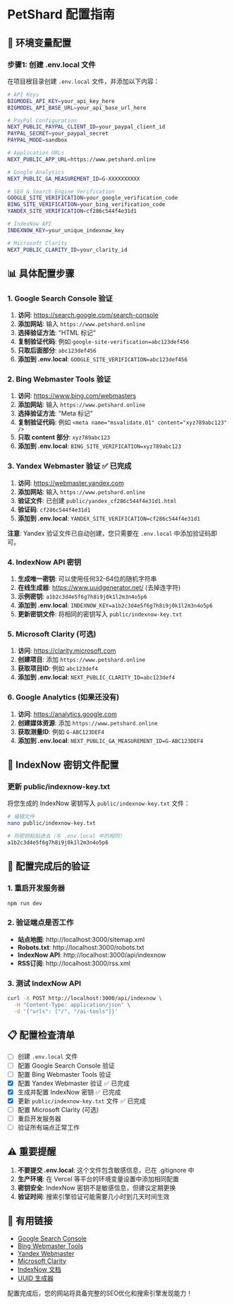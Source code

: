 # PetShard 配置指南

## 🔧 环境变量配置

### 步骤1: 创建 .env.local 文件

在项目根目录创建 `.env.local` 文件，并添加以下内容：

```bash
# API Keys
BIGMODEL_API_KEY=your_api_key_here
BIGMODEL_API_BASE_URL=your_api_base_url_here

# PayPal Configuration
NEXT_PUBLIC_PAYPAL_CLIENT_ID=your_paypal_client_id
PAYPAL_SECRET=your_paypal_secret
PAYPAL_MODE=sandbox

# Application URLs
NEXT_PUBLIC_APP_URL=https://www.petshard.online

# Google Analytics
NEXT_PUBLIC_GA_MEASUREMENT_ID=G-XXXXXXXXXX

# SEO & Search Engine Verification
GOOGLE_SITE_VERIFICATION=your_google_verification_code
BING_SITE_VERIFICATION=your_bing_verification_code
YANDEX_SITE_VERIFICATION=cf286c544f4e31d1

# IndexNow API
INDEXNOW_KEY=your_unique_indexnow_key

# Microsoft Clarity
NEXT_PUBLIC_CLARITY_ID=your_clarity_id
```

## 📊 具体配置步骤

### 1. Google Search Console 验证

1. **访问**: https://search.google.com/search-console
2. **添加网站**: 输入 `https://www.petshard.online`
3. **选择验证方法**: "HTML 标记"
4. **复制验证代码**: 例如 `google-site-verification=abc123def456`
5. **只取后面部分**: `abc123def456`
6. **添加到 .env.local**: `GOOGLE_SITE_VERIFICATION=abc123def456`

### 2. Bing Webmaster Tools 验证

1. **访问**: https://www.bing.com/webmasters
2. **添加网站**: 输入 `https://www.petshard.online`
3. **选择验证方法**: "Meta 标记"
4. **复制验证代码**: 例如 `<meta name="msvalidate.01" content="xyz789abc123" />`
5. **只取 content 部分**: `xyz789abc123`
6. **添加到 .env.local**: `BING_SITE_VERIFICATION=xyz789abc123`

### 3. Yandex Webmaster 验证 ✅ 已完成

1. **访问**: https://webmaster.yandex.com
2. **添加网站**: 输入 `https://www.petshard.online`
3. **验证文件**: 已创建 `public/yandex_cf286c544f4e31d1.html`
4. **验证码**: `cf286c544f4e31d1`
5. **添加到 .env.local**: `YANDEX_SITE_VERIFICATION=cf286c544f4e31d1`

**注意**: Yandex 验证文件已自动创建，您只需要在 `.env.local` 中添加验证码即可。

### 4. IndexNow API 密钥

1. **生成唯一密钥**: 可以使用任何32-64位的随机字符串
2. **在线生成器**: https://www.uuidgenerator.net/ (去掉连字符)
3. **示例密钥**: `a1b2c3d4e5f6g7h8i9j0k1l2m3n4o5p6`
4. **添加到 .env.local**: `INDEXNOW_KEY=a1b2c3d4e5f6g7h8i9j0k1l2m3n4o5p6`
5. **更新密钥文件**: 将相同的密钥写入 `public/indexnow-key.txt`

### 5. Microsoft Clarity (可选)

1. **访问**: https://clarity.microsoft.com
2. **创建项目**: 添加 `https://www.petshard.online`
3. **获取项目ID**: 例如 `abc123def4`
4. **添加到 .env.local**: `NEXT_PUBLIC_CLARITY_ID=abc123def4`

### 6. Google Analytics (如果还没有)

1. **访问**: https://analytics.google.com
2. **创建媒体资源**: 添加 `https://www.petshard.online`
3. **获取测量ID**: 例如 `G-ABC123DEF4`
4. **添加到 .env.local**: `NEXT_PUBLIC_GA_MEASUREMENT_ID=G-ABC123DEF4`

## 🔑 IndexNow 密钥文件配置

### 更新 public/indexnow-key.txt

将您生成的 IndexNow 密钥写入 `public/indexnow-key.txt` 文件：

```bash
# 编辑文件
nano public/indexnow-key.txt

# 将密钥粘贴进去（与 .env.local 中的相同）
a1b2c3d4e5f6g7h8i9j0k1l2m3n4o5p6
```

## 🚀 配置完成后的验证

### 1. 重启开发服务器
```bash
npm run dev
```

### 2. 验证端点是否工作
- **站点地图**: http://localhost:3000/sitemap.xml
- **Robots.txt**: http://localhost:3000/robots.txt
- **IndexNow API**: http://localhost:3000/api/indexnow
- **RSS订阅**: http://localhost:3000/rss.xml

### 3. 测试 IndexNow API
```bash
curl -X POST http://localhost:3000/api/indexnow \
  -H "Content-Type: application/json" \
  -d '{"urls": ["/", "/ai-tools"]}'
```

## 📋 配置检查清单

- [ ] 创建 `.env.local` 文件
- [ ] 配置 Google Search Console 验证
- [ ] 配置 Bing Webmaster Tools 验证
- [x] 配置 Yandex Webmaster 验证 ✅ 已完成
- [x] 生成并配置 IndexNow 密钥 ✅ 已完成
- [x] 更新 `public/indexnow-key.txt` 文件 ✅ 已完成
- [ ] 配置 Microsoft Clarity (可选)
- [ ] 重启开发服务器
- [ ] 验证所有端点正常工作

## ⚠️ 重要提醒

1. **不要提交 .env.local**: 这个文件包含敏感信息，已在 .gitignore 中
2. **生产环境**: 在 Vercel 等平台的环境变量设置中添加相同配置
3. **密钥安全**: IndexNow 密钥不是敏感信息，但建议定期更换
4. **验证时间**: 搜索引擎验证可能需要几小时到几天时间生效

## 🔗 有用链接

- [Google Search Console](https://search.google.com/search-console)
- [Bing Webmaster Tools](https://www.bing.com/webmasters)
- [Yandex Webmaster](https://webmaster.yandex.com)
- [Microsoft Clarity](https://clarity.microsoft.com)
- [IndexNow 文档](https://www.indexnow.org/)
- [UUID 生成器](https://www.uuidgenerator.net/)

配置完成后，您的网站将具备完整的SEO优化和搜索引擎发现能力！ 
